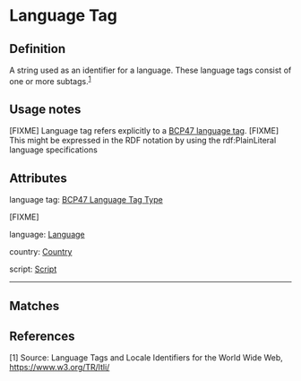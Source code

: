# Language Tag

## Definition
A string used as an identifier for a language. These language tags consist of one or more subtags.<sup>[1](#fn1)</sup>

## Usage notes
[FIXME] Language tag refers explicitly to a [BCP47 language tag](https://tools.ietf.org/html/bcp47). [FIXME] This might be expressed in the RDF notation by using the rdf:PlainLiteral language specifications

## Attributes
language tag: [BCP47 Language Tag Type](../datatypes/BCP47_Language_Tag.md)

[FIXME]

language: [Language](../entities/Langauge.md)

country: [Country](../entities/Country.md)

script: [Script](../entities/Script.md)

---

## Matches

## References
<a name="fn1">\[1\]</a> Source: Language Tags and Locale Identifiers for the World Wide Web, https://www.w3.org/TR/ltli/

